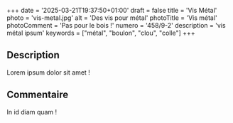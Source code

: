 +++
date = '2025-03-21T19:37:50+01:00'
draft = false
title = 'Vis Métal'
photo = 'vis-metal.jpg'
alt = 'Des vis pour métal'
photoTitle = 'Vis métal'
photoComment = 'Pas pour le bois !'
numero = '458/9-2'
description = 'vis métal ipsum'
keywords = ["métal", "boulon", "clou", "colle"]
+++

## Description
Lorem ipsum dolor sit amet !
## Commentaire
In id diam quam !